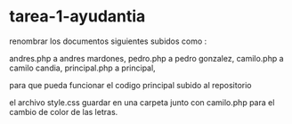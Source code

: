 tarea-1-ayudantia
=================

renombrar los documentos siguientes subidos como :

andres.php a andres mardones,
pedro.php a pedro gonzalez,
camilo.php a camilo candia,
principal.php a principal,


para que pueda funcionar el codigo principal subido al repositorio

el archivo style.css guardar en una carpeta junto con camilo.php para el cambio de color de las letras.
